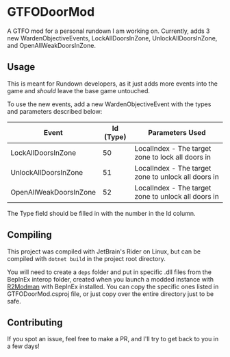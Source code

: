 # GTFODoorMod

A GTFO mod for a personal rundown I am working on. Currently, adds 3 new WardenObjectiveEvents, LockAllDoorsInZone, UnlockAllDoorsInZone, and OpenAllWeakDoorsInZone.

## Usage

This is meant for Rundown developers, as it just adds more events into the game and *should* leave the base game untouched.

To use the new events, add a new WardenObjectiveEvent with the types and parameters described below:

| Event                  | Id (Type) | Parameters Used |
|------------------------|-----------| --------------- |
| LockAllDoorsInZone     | 50        | LocalIndex - The target zone to lock all doors in |
| UnlockAllDoorsInZone   | 51        | LocalIndex - The target zone to unlock all doors in |
| OpenAllWeakDoorsInZone | 52        | LocalIndex - The target zone to unlock all doors in |

The Type field should be filled in with the number in the Id column.

## Compiling

This project was compiled with JetBrain's Rider on Linux, but can be compiled with `dotnet build` in the project root directory.

You will need to create a `deps` folder and put in specific .dll files from the BepInEx interop folder, created when you launch a modded instance with [R2Modman](https://thunderstore.io/package/ebkr/r2modman/) with BepInEx installed. You can copy the specific ones listed in GTFODoorMod.csproj file, or just copy over the entire directory just to be safe.

## Contributing

If you spot an issue, feel free to make a PR, and I'll try to get back to you in a few days!
